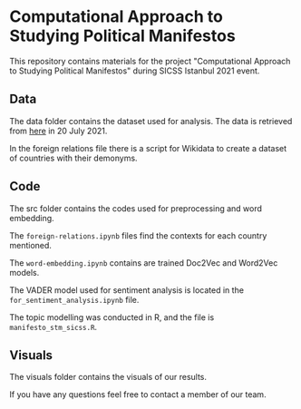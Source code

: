 # Computational Approach to Studying Political Manifestos
This repository contains materials for the project "Computational Approach to Studying Political Manifestos" during SICSS Istanbul 2021 event.

## Data
The data folder contains the dataset used for analysis. The data is retrieved from [here](https://manifesto-project.wzb.eu/) in 20 July 2021.

In the foreign relations file there is a script for Wikidata to create a dataset of countries with their demonyms.

## Code
The src folder contains the codes used for preprocessing and word embedding. 

The `foreign-relations.ipynb` files find the contexts for each country mentioned.

The `word-embedding.ipynb` contains are trained Doc2Vec and Word2Vec models. 

The VADER model used for sentiment analysis is located in the `for_sentiment_analysis.ipynb` file. 

The topic modelling was conducted in R, and the file is `manifesto_stm_sicss.R`. 

## Visuals
The visuals folder contains the visuals of our results.

If you have any questions feel free to contact a member of our team.